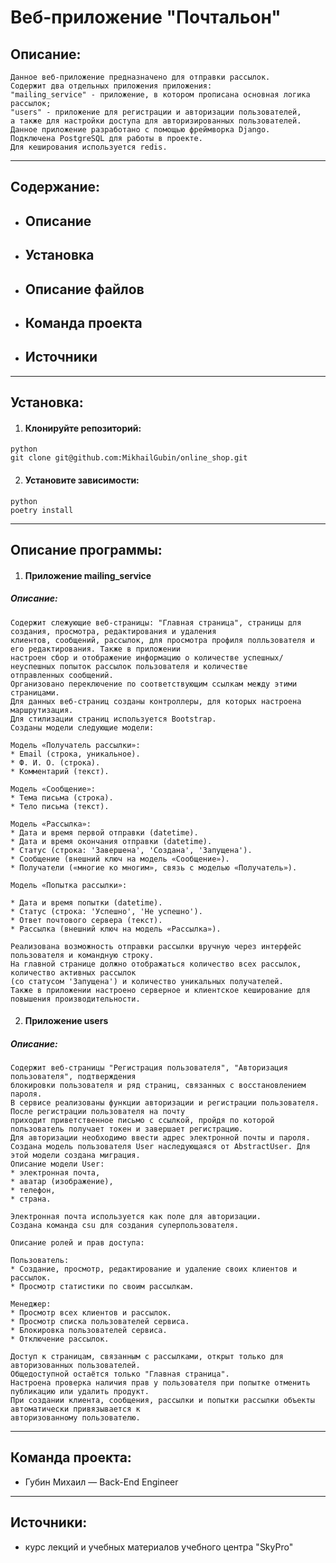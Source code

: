 # Веб-приложение "Почтальон"

## Описание:      
    Данное веб-приложение предназначено для отправки рассылок.
    Содержит два отдельных приложения приложения: 
    "mailing_service" - приложение, в котором прописана основная логика рассылок;    
    "users" - приложение для регистрации и авторизации пользователей,  
    а также для настройки доступа для авторизированных пользователей.
    Данное приложение разработано с помощью фреймворка Django.
    Подключена PostgreSQL для работы в проекте.
    Для кеширования используется redis.
---

## Содержание:
* ## <a id="title1">Описание</a>
* ## <a id="title1">Установка</a>
* ## <a id="title1">Описание файлов</a>
* ## <a id="title1">Команда проекта</a>
* ## <a id="title1">Источники</a>

---

## Установка:
1. #### Клонируйте репозиторий:
```commandline
python
git clone git@github.com:MikhailGubin/online_shop.git
```

2. #### Установите зависимости:
```commandline
python
poetry install
```

---

## Описание программы:

1. #### Приложение mailing_service 
##### Описание:
    Содержит слежующие веб-страницы: "Главная страница", страницы для создания, просмотра, редактирования и удаления 
    клиентов, сообщений, рассылок, для просмотра профиля полльзователя и его редактирования. Также в приложении
    настроен сбор и отображение информацию о количестве успешных/неуспешных попыток рассылок пользователя и количестве 
    отправленных сообщений.
    Организовано переключение по соответствующим ссылкам между этими страницами.
    Для данных веб-страниц созданы контроллеры, для которых настроена маршрутизация.
    Для стилизации страниц используется Bootstrap.     
    Созданы модели следующие модели:

    Модель «Получатель рассылки»:
    * Email (строка, уникальное).
    * Ф. И. О. (строка).
    * Комментарий (текст).
    
    Модель «Сообщение»:
    * Тема письма (строка).
    * Тело письма (текст).
    
    Модель «Рассылка»:
    * Дата и время первой отправки (datetime).
    * Дата и время окончания отправки (datetime).
    * Статус (строка: 'Завершена', 'Создана', 'Запущена').
    * Сообщение (внешний ключ на модель «Сообщение»).
    * Получатели («многие ко многим», связь с моделью «Получатель»).

    Модель «Попытка рассылки»:

    * Дата и время попытки (datetime).
    * Статус (строка: 'Успешно', 'Не успешно').
    * Ответ почтового сервера (текст).
    * Рассылка (внешний ключ на модель «Рассылка»).

    Реализована возможность отправки рассылки вручную через интерфейс пользователя и командную строку.    
    На главной странице должно отображаться количество всех рассылок, количество активных рассылок 
    (со статусом 'Запущена') и количество уникальных получателей.
    Также в приложении настроено серверное и клиентское кеширование для повышения производительности.
   
2. #### Приложение users 
##### Описание:
    Содержит веб-страницы "Регистрация пользователя", "Авторизация пользователя", подтверждения 
    блокировки пользователя и ряд страниц, связанных с восстановлением пароля.
    В сервисе реализованы функции авторизации и регистрации пользователя. После регистрации пользователя на почту
    приходит приветственное письмо с ссылкой, пройдя по которой пользователь получает токен и завершает регистрацию.
    Для авторизации необходимо ввести адрес электронной почты и пароля.
    Создана модель пользователя User наследующаяся от AbstractUser. Для этой модели создана миграция.
    Описание модели User:   
    * электронная почта,
    * аватар (изображение),
    * телефон,
    * страна.
    
    Электронная почта используется как поле для авторизации.
    Создана команда csu для создания суперпользователя.    
    
    Описание ролей и прав доступа:

    Пользователь:
    * Создание, просмотр, редактирование и удаление своих клиентов и рассылок.
    * Просмотр статистики по своим рассылкам.
    
    Менеджер:
    * Просмотр всех клиентов и рассылок.
    * Просмотр списка пользователей сервиса.
    * Блокировка пользователей сервиса.
    * Отключение рассылок.

    Доступ к страницам, связанным с рассылками, открыт только для авторизованных пользователей.
    Общедоступной остаётся только "Главная страница".    
    Настроена проверка наличия прав у пользователя при попытке отменить публикацию или удалить продукт.
    При создании клиента, сообщения, рассылки и попытки рассылки объекты автоматически привязывается к 
    авторизованному пользователю.  
    
---

## Команда проекта:
* Губин Михаил — Back-End Engineer

---

## Источники:
* курс лекций и учебных материалов учебного центра "SkyPro"
